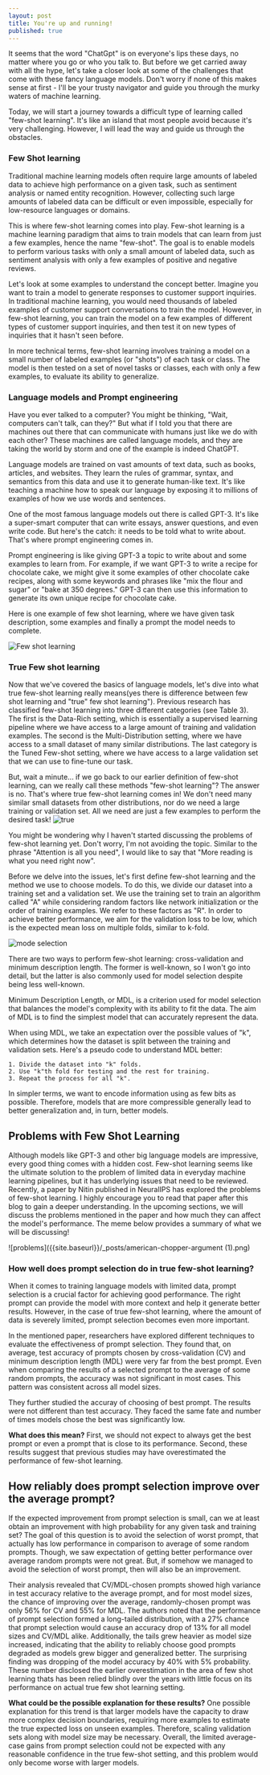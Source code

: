 ```yaml
---
layout: post
title: You're up and running!
published: true
---
```


It seems that the word "ChatGpt" is on everyone's lips these days, no matter where you go or who you talk to. But before we get carried away with all the hype, let's take a closer look at some of the challenges that come with these fancy language models. Don't worry if none of this makes sense at first - I'll be your trusty navigator and guide you through the murky waters of machine learning.

Today, we will start a journey towards a difficult type of learning called "few-shot learning". It's like an island that most people avoid because it's very challenging. However, I will lead the way and guide us through the obstacles.

### Few Shot learning
Traditional machine learning models often require large amounts of labeled data to achieve high performance on a given task, such as sentiment analysis or named entity recognition. However, collecting such large amounts of labeled data can be difficult or even impossible, especially for low-resource languages or domains.

This is where few-shot learning comes into play. Few-shot learning is a machine learning paradigm that aims to train models that can learn from just a few examples, hence the name "few-shot". The goal is to enable models to perform various tasks with only a small amount of labeled data, such as sentiment analysis with only a few examples of positive and negative reviews.

Let's look at some examples to understand the concept better. Imagine you want to train a model to generate responses to customer support inquiries. In traditional machine learning, you would need thousands of labeled examples of customer support conversations to train the model. However, in few-shot learning, you can train the model on a few examples of different types of customer support inquiries, and then test it on new types of inquiries that it hasn't seen before.

In more technical terms, few-shot learning involves training a model on a small number of labeled examples (or "shots") of each task or class. The model is then tested on a set of novel tasks or classes, each with only a few examples, to evaluate its ability to generalize.

### Language models and Prompt engineering
Have you ever talked to a computer? You might be thinking, "Wait, computers can't talk, can they?" But what if I told you that there are machines out there that can communicate with humans just like we do with each other? These machines are called language models, and they are taking the world by storm and one of the example is indeed ChatGPT.

Language models are trained on vast amounts of text data, such as books, articles, and websites. They learn the rules of grammar, syntax, and semantics from this data and use it to generate human-like text. It's like teaching a machine how to speak our language by exposing it to millions of examples of how we use words and sentences.

One of the most famous language models out there is called GPT-3. It's like a super-smart computer that can write essays, answer questions, and even write code. But here's the catch: it needs to be told what to write about. That's where prompt engineering comes in.

Prompt engineering is like giving GPT-3 a topic to write about and some examples to learn from. For example, if we want GPT-3 to write a recipe for chocolate cake, we might give it some examples of other chocolate cake recipes, along with some keywords and phrases like "mix the flour and sugar" or "bake at 350 degrees." GPT-3 can then use this information to generate its own unique recipe for chocolate cake.

Here is one example of few shot learning, where we have given task description, some examples and finally a prompt the model needs to complete.

![Few shot learning]({{site.baseurl}}/_posts/fewshot.png)


### True Few shot learning
Now that we've covered the basics of language models, let's dive into what true few-shot learning really means(yes there is difference between few shot learning and "true" few shot learning"). Previous research has classified few-shot learning into three different categories (see Table 3). The first is the Data-Rich setting, which is essentially a supervised learning pipeline where we have access to a large amount of training and validation examples. The second is the Multi-Distribution setting, where we have access to a small dataset of many similar distributions. The last category is the Tuned Few-shot setting, where we have access to a large validation set that we can use to fine-tune our task.

But, wait a minute... if we go back to our earlier definition of few-shot learning, can we really call these methods "few-shot learning"? The answer is no. That's where true few-shot learning comes in! We don't need many similar small datasets from other distributions, nor do we need a large training or validation set. All we need are just a few examples to perform the desired task!
![true]({{site.baseurl}}/_posts/true.png)


You might be wondering why I haven't started discussing the problems of few-shot learning yet. Don't worry, I'm not avoiding the topic. Similar to the phrase "Attention is all you need", I would like to say that "More reading is what you need right now".

Before we delve into the issues, let's first define few-shot learning and the method we use to choose models. To do this, we divide our dataset into a training set and a validation set. We use the training set to train an algorithm called "A" while considering random factors like network initialization or the order of training examples. We refer to these factors as "R". In order to achieve better performance, we aim for the validation loss to be low, which is the expected mean loss on multiple folds, similar to k-fold.

![mode selection ]({{site.baseurl}}/_posts/model_selection.png)

There are two ways to perform few-shot learning: cross-validation and minimum description length. The former is well-known, so I won't go into detail, but the latter is also commonly used for model selection despite being less well-known.

Minimum Description Length, or MDL, is a criterion used for model selection that balances the model's complexity with its ability to fit the data. The aim of MDL is to find the simplest model that can accurately represent the data.

When using MDL, we take an expectation over the possible values of "k", which determines how the dataset is split between the training and validation sets. Here's a pseudo code to understand MDL better:

	1. Divide the dataset into "k" folds.
	2. Use "k"th fold for testing and the rest for training.
	3. Repeat the process for all "k".

In simpler terms, we want to encode information using as few bits as possible. Therefore, models that are more compressible generally lead to better generalization and, in turn, better models.

## Problems with Few Shot Learning

Although models like GPT-3 and other big language models are impressive, every good thing comes with a hidden cost. Few-shot learning seems like the ultimate solution to the problem of limited data in everyday machine learning pipelines, but it has underlying issues that need to be reviewed. Recently, a paper by Nitin published in NeuralIPS has explored the problems of few-shot learning. I highly encourage you to read that paper after this blog to gain a deeper understanding. In the upcoming sections, we will discuss the problems mentioned in the paper and how much they can affect the model's performance. The meme below provides a summary of what we will be discussing!

![problems]({{site.baseurl}}/_posts/american-chopper-argument (1).png)

### How well does prompt selection do in true few-shot learning?

When it comes to training language models with limited data, prompt selection is a crucial factor for achieving good performance. The right prompt can provide the model with more context and help it generate better results. However, in the case of true few-shot learning, where the amount of data is severely limited, prompt selection becomes even more important.

In the mentioned paper, researchers have explored different techniques to evaluate the effectiveness of prompt selection. They found that, on average, test accuracy of prompts chosen by cross-validation (CV) and minimum description length (MDL) were very far from the best prompt.  Even when comparing the results of a selected prompt to the average of some random prompts, the accuracy was not significant in most cases. This pattern was consistent across all model sizes.

They further studied the accuray of choosing of best prompt. The results were not different than test accuracy. They faced the same fate and number of times models chose the best was significantly low. 

**What does this mean?** First, we should not expect to always get the best prompt or even a prompt that is close to its performance. Second, these results suggest that previous studies may have overestimated the performance of few-shot learning.


## How reliably does prompt selection improve over the average prompt?
If the expected improvement from prompt selection is small, can we at least obtain an improvement with high probability for any given task and training set? The goal of this question is to avoid the selection of worst prompt, that actually has low performance in comparison to average of some random prompts. Though, we saw expectation of getting better performance over average random prompts were not great. But, if somehow we managed to avoid the selection of worst prompt, then will also be an improvement. 

Their analysis revealed that CV/MDL-chosen prompts showed high variance in test accuracy relative to the average prompt, and for most model sizes, the chance of improving over the average, randomly-chosen prompt was only 56% for CV and 55% for MDL. The authors noted that the performance of prompt selection formed a long-tailed distribution, with a 27% chance that prompt selection would cause an accuracy drop of 13% for all model sizes and CV/MDL alike. Additionally, the tails grew heavier as model size increased, indicating that the ability to reliably choose good prompts degraded as models grew bigger and generalized better. The surprising finding was dropping of the model accuracy by 40% with 5% probability. These number disclosed the earlier overestimation in the area of few shot learning thats has been relied blindly over the years with little focus on its performance on actual true few shot learning setting.

**What could be the possible explanation for these results?** One possible explanation for this trend is that larger models have the capacity to draw more complex decision boundaries, requiring more examples to estimate the true expected loss on unseen examples. Therefore, scaling validation sets along with model size may be necessary. Overall, the limited average-case gains from prompt selection could not be expected with any reasonable confidence in the true few-shot setting, and this problem would only become worse with larger models.








